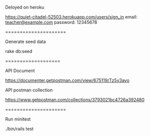 Deloyed on heroku

https://quiet-citadel-52503.herokuapp.com/users/sign_in
email: teacher@example.com
password: 12345678

=====================

Generate seed data

rake db:seed

===================

API Document

https://documenter.getpostman.com/view/675119/Tz5v3avo

API postman collection

https://www.getpostman.com/collections/3793021bc4726a392480

=====================

Run minitest

./bin/rails test
